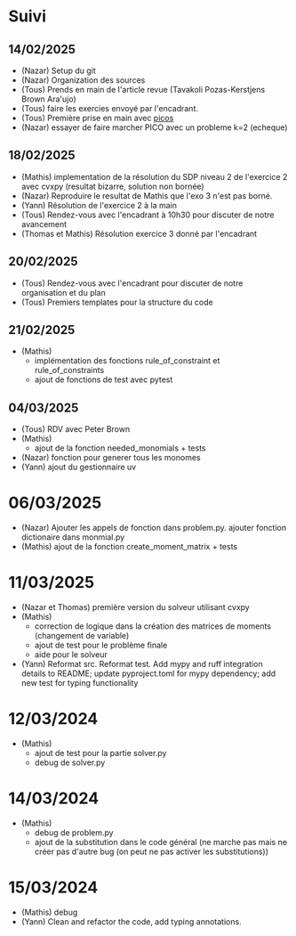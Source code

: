 # Suivi

## 14/02/2025

- (Nazar) Setup du git 
- (Nazar) Organization des sources
- (Tous) Prends en main de l'article revue (Tavakoli Pozas-Kerstjens Brown Ara\'ujo)
- (Tous) faire les exercies envoyé par l'encadrant.
- (Tous) Première prise en main avec [picos](https://picos-api.gitlab.io/picos/)
- (Nazar) essayer de faire marcher PICO avec un probleme k=2 (echeque)

## 18/02/2025
- (Mathis) implementation de la résolution du SDP niveau 2 de l'exercice 2 avec cvxpy (resultat bizarre, solution non bornée)
- (Nazar) Reproduire le resultat de Mathis que l'exo 3 n'est pas borné.
- (Yann) Résolution de l'exercice 2 à la main
- (Tous) Rendez-vous avec l'encadrant à 10h30 pour discuter de notre avancement
- (Thomas et Mathis) Résolution exercice 3 donné par l'encadrant


## 20/02/2025
- (Tous) Rendez-vous avec l'encadrant pour discuter de notre organisation et du plan
- (Tous) Premiers templates pour la structure du code

## 21/02/2025
- (Mathis) 
    * implémentation des fonctions rule_of_constraint et rule_of_constraints
    * ajout de fonctions de test avec pytest

## 04/03/2025
 - (Tous) RDV avec Peter Brown 
 - (Mathis) 
    * ajout de la fonction needed_monomials + tests
 - (Nazar) fonction pour generer tous les monomes   
 - (Yann) ajout du gestionnaire uv

# 06/03/2025
 - (Nazar) Ajouter les appels de fonction dans problem.py. ajouter fonction dictionaire dans monmial.py
 - (Mathis) ajout de la fonction create_moment_matrix + tests

# 11/03/2025
- (Nazar et Thomas) première version du solveur utilisant cvxpy
- (Mathis) 
    * correction de logique dans la création des matrices de moments (changement de variable)
    * ajout de test pour le problème finale 
    * aide pour le solveur
- (Yann) Reformat src. Reformat test. Add mypy and ruff integration details to README; update pyproject.toml for mypy dependency; add new test for typing functionality

# 12/03/2024
- (Mathis) 
    * ajout de test pour la partie solver.py
    * debug de solver.py

# 14/03/2024
 - (Mathis)
    * debug de problem.py
    * ajout de la substitution dans le code général (ne marche pas mais ne créer pas d'autre bug (on peut ne pas activer les substitutions))

# 15/03/2024 
 - (Mathis) debug
 - (Yann) Clean and refactor the code, add typing annotations.